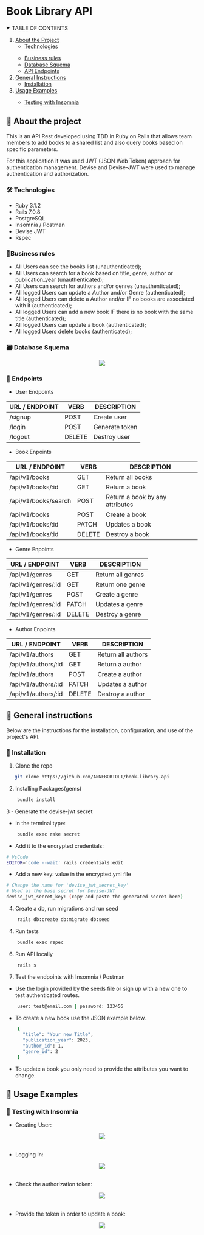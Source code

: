# Book Library API

<!-- TABLE OF CONTENTS -->
<details open="open">
  <summary>TABLE OF CONTENTS</summary>
  <ol>
    <li>
      <a href="#about-the-project">About the Project</a>
      <ul>
        <li><a href="#technologies">Technologies</a></li>
      </ul>
    </li>
    <ul>
        <li><a href="#business-rules">Business rules</a></li>
        <li><a href="#database-squema">Database Squema</a></li>
        <li><a href="#api-endpoints">API Endpoints</a></li>
    </ul>
    </li>
    <li>
      <a href="#instruções-gerais">General Instructions</a>
      <ul>
        <li><a href="#instalação">Installation</a></li>
      </ul>
    </li>
    </li>
    <li><a href="#usage-examples">Usage Examples</a></li>
      <ul><li><a href="#testing-with-insomnia">Testing with Insomnia</a></li></ul>
    </li>
    </li>
  </ol>
</details>

<!-- ABOUT THE PROJECT -->

## :notebook_with_decorative_cover: About the project

This is an API Rest developed using TDD in Ruby on Rails that allows team members to add books to a shared list and also query books based on specific parameters.

For this application it was used JWT (JSON Web Token) approach for authentication management.
Devise and Devise-JWT were used to manage authentication and authorization.

### 🛠️ Technologies

<ul>
  <li>Ruby 3.1.2</li>
  <li>Rails 7.0.8</li>
  <li>PostgreSQL</li>
  <li>Insomnia / Postman</li>
  <li>Devise JWT</li>
  <li>Rspec</li>
</ul>

### 📑Business rules

- All Users can see the books list (unauthenticated);
- All Users can search for a book based on title, genre, author or publication_year (unauthenticated);
- All Users can search for authors and/or genres (unauthenticated);
  <br>
- All logged Users can update a Author and/or Genre (authenticated);
- All logged Users can delete a Author and/or IF no books are associated with it (authenticated);
- All logged Users can add a new book IF there is no book with the same title (authenticated);
- All logged Users can update a book (authenticated);
- All logged Users delete books (authenticated);

### :card_file_box: Database Squema

<div align="center">
  <img src="public/db-pic.png">
</div>

### :truck: Endpoints

- User Endpoints

| URL / ENDPOINT | VERB   | DESCRIPTION    |
| -------------- | ------ | -------------- |
| /signup        | POST   | Create user    |
| /login         | POST   | Generate token |
| /logout        | DELETE | Destroy user   |

- Book Enpoints

| URL / ENDPOINT       | VERB   | DESCRIPTION                     |
| -------------------- | ------ | ------------------------------- |
| /api/v1/books        | GET    | Return all books                |
| /api/v1/books/:id    | GET    | Return a book                   |
| /api/v1/books/search | POST   | Return a book by any attributes |
| /api/v1/books        | POST   | Create a book                   |
| /api/v1/books/:id    | PATCH  | Updates a book                  |
| /api/v1/books/:id    | DELETE | Destroy a book                  |

- Genre Enpoints

| URL / ENDPOINT     | VERB   | DESCRIPTION       |
| ------------------ | ------ | ----------------- |
| /api/v1/genres     | GET    | Return all genres |
| /api/v1/genres/:id | GET    | Return one genre  |
| /api/v1/genres     | POST   | Create a genre    |
| /api/v1/genres/:id | PATCH  | Updates a genre   |
| /api/v1/genres/:id | DELETE | Destroy a genre   |

- Author Enpoints

| URL / ENDPOINT      | VERB   | DESCRIPTION        |
| ------------------- | ------ | ------------------ |
| /api/v1/authors     | GET    | Return all authors |
| /api/v1/authors/:id | GET    | Return a author    |
| /api/v1/authors     | POST   | Create a author    |
| /api/v1/authors/:id | PATCH  | Updates a author   |
| /api/v1/authors/:id | DELETE | Destroy a author   |

<!-- GETTING STARTED -->

## :book: General instructions

Below are the instructions for the installation, configuration, and use of the project's API.

### :electric_plug: Installation

1. Clone the repo

```sh
   git clone https://github.com/ANNEBORTOLI/book-library-api
```

2. Installing Packages(gems)

```sh
    bundle install
```

3 - Generate the devise-jwt secret

- In the terminal type:

```sh
    bundle exec rake secret
```

- Add it to the encrypted credentials:

```sh
# VsCode
EDITOR='code --wait' rails credentials:edit
```

- Add a new key: value in the encrypted.yml file

```sh
# Change the name for 'devise_jwt_secret_key'
# Used as the base secret for Devise-JWT
devise_jwt_secret_key: (copy and paste the generated secret here)
```

4. Create a db, run migrations and run seed

```sh
    rails db:create db:migrate db:seed
```

4. Run tests

```sh
    bundle exec rspec
```

6. Run API locally

```sh
    rails s
```

7. Test the endpoints with Insomnia / Postman

- Use the login provided by the seeds file or sign up with a new one to test authenticated routes.

```sh
    user: test@email.com | password: 123456
```

- To create a new book use the JSON example below.

```sh
    {
      "title": "Your new Title",
      "publication_year": 2023,
      "author_id": 1,
      "genre_id": 2
    }
```

- To update a book you only need to provide the attributes you want to change.

## :book: Usage Examples

### :camera_flash: Testing with Insomnia

- Creating User:
<div align="center">
  <img src="public/create-user.png">
</div>
<br>

- Logging In:
<div align="center">
  <img src="public/logging-in.png">
</div>
<br>

- Check the authorization token:
<div align="center">
  <img src="public/token.png">
</div>
<br>

- Provide the token in order to update a book:
 <div align="center">
  <img src="public/update-book.png">
</div>
<br>
